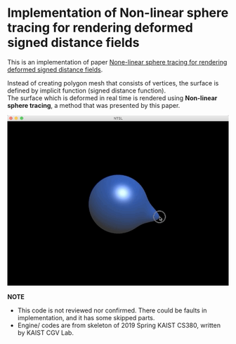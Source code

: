 # Implementation of **Non-linear sphere tracing for rendering deformed signed distance fields**

This is an implementation of paper [None-linear sphere tracing for rendering deformed signed distance fields](https://doi.org/10.1145/3355089.3356502).

Instead of creating polygon mesh that consists of vertices, the surface is defined by implicit function (signed distance function).  
The surface which is deformed in real time is rendered using **Non-linear sphere tracing**, a method that was presented by this paper.

![](captures/ntsl_capture.gif)

**NOTE**  
- This code is not reviewed nor confirmed. There could be faults in implementation, and it has some skipped parts.
- Engine/ codes are from skeleton of 2019 Spring KAIST CS380, written by KAIST CGV Lab.